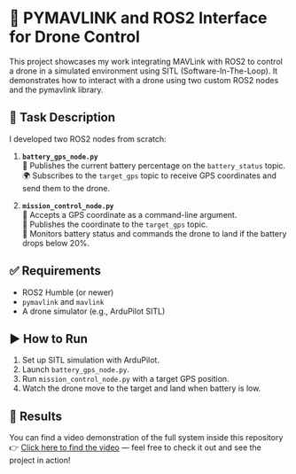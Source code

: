 # 🚁 PYMAVLINK and ROS2 Interface for Drone Control

This project showcases my work integrating MAVLink with ROS2 to control a drone in a simulated environment using SITL (Software-In-The-Loop). It demonstrates how to interact with a drone using two custom ROS2 nodes and the pymavlink library.

## 🔧 Task Description

I developed two ROS2 nodes from scratch:

1. **`battery_gps_node.py`**  
   📡 Publishes the current battery percentage on the `battery_status` topic.  
   🌍 Subscribes to the `target_gps` topic to receive GPS coordinates and send them to the drone.

2. **`mission_control_node.py`**  
   🧭 Accepts a GPS coordinate as a command-line argument.  
   🚀 Publishes the coordinate to the `target_gps` topic.  
   🛬 Monitors battery status and commands the drone to land if the battery drops below 20%.

## ✅ Requirements

- ROS2 Humble (or newer)
- `pymavlink` and `mavlink`
- A drone simulator (e.g., ArduPilot SITL)

## ▶️ How to Run

1. Set up SITL simulation with ArduPilot.
2. Launch `battery_gps_node.py`.
3. Run `mission_control_node.py` with a target GPS position.
4. Watch the drone move to the target and land when battery is low.

## 🎥 Results

You can find a video demonstration of the full system inside this repository 👉 [Click here to find the video](./ros-framework.mp4) — feel free to check it out and see the project in action!
